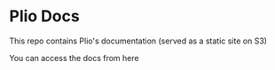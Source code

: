 # Plio Docs
This repo contains Plio's documentation (served as a static site on S3)

You can access the docs from here